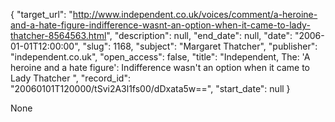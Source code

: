 {
  "target_url": "http://www.independent.co.uk/voices/comment/a-heroine-and-a-hate-figure-indifference-wasnt-an-option-when-it-came-to-lady-thatcher-8564563.html", 
  "description": null, 
  "end_date": null, 
  "date": "2006-01-01T12:00:00", 
  "slug": 1168, 
  "subject": "Margaret Thatcher", 
  "publisher": "independent.co.uk", 
  "open_access": false, 
  "title": "Independent, The: 'A heroine and a hate figure': Indifference wasn't an option when it came to Lady Thatcher ", 
  "record_id": "20060101T120000/tSvi2A3l1fs00/dDxata5w==", 
  "start_date": null
}

None